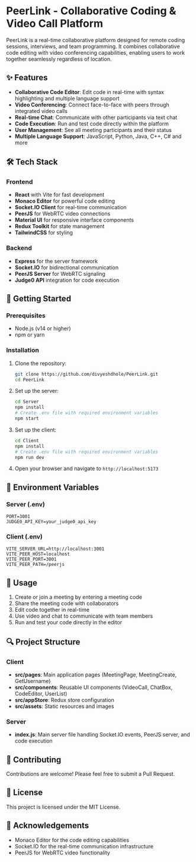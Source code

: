 # PeerLink - Collaborative Coding & Video Call Platform

PeerLink is a real-time collaborative platform designed for remote coding sessions, interviews, and team programming. It combines collaborative code editing with video conferencing capabilities, enabling users to work together seamlessly regardless of location.

## ✨ Features

- **Collaborative Code Editor**: Edit code in real-time with syntax highlighting and multiple language support
- **Video Conferencing**: Connect face-to-face with peers through integrated video calls
- **Real-time Chat**: Communicate with other participants via text chat
- **Code Execution**: Run and test code directly within the platform
- **User Management**: See all meeting participants and their status
- **Multiple Language Support**: JavaScript, Python, Java, C++, C# and more

## 🛠️ Tech Stack

### Frontend
- **React** with Vite for fast development
- **Monaco Editor** for powerful code editing
- **Socket.IO Client** for real-time communication
- **PeerJS** for WebRTC video connections
- **Material UI** for responsive interface components
- **Redux Toolkit** for state management
- **TailwindCSS** for styling

### Backend
- **Express** for the server framework
- **Socket.IO** for bidirectional communication
- **PeerJS Server** for WebRTC signaling
- **Judge0 API** integration for code execution

## 🚀 Getting Started

### Prerequisites
- Node.js (v14 or higher)
- npm or yarn

### Installation

1. Clone the repository:
   ```bash
   git clone https://github.com/divyeshdhole/PeerLink.git
   cd PeerLink
   ```

2. Set up the server:
   ```bash
   cd Server
   npm install
   # Create .env file with required environment variables
   npm start
   ```

3. Set up the client:
   ```bash
   cd Client
   npm install
   # Create .env file with required environment variables
   npm run dev
   ```

4. Open your browser and navigate to `http://localhost:5173`

## 🔧 Environment Variables

### Server (.env)
```
PORT=3001
JUDGE0_API_KEY=your_judge0_api_key
```

### Client (.env)
```
VITE_SERVER_URL=http://localhost:3001
VITE_PEER_HOST=localhost
VITE_PEER_PORT=3001
VITE_PEER_PATH=/peerjs
```

## 📝 Usage

1. Create or join a meeting by entering a meeting code
2. Share the meeting code with collaborators
3. Edit code together in real-time
4. Use video and chat to communicate with team members
5. Run and test your code directly in the editor

## 🔍 Project Structure

### Client
- **src/pages**: Main application pages (MeetingPage, MeetingCreate, GetUsername)
- **src/components**: Reusable UI components (VideoCall, ChatBox, CodeEditor, UserList)
- **src/appStore**: Redux store configuration
- **src/assets**: Static resources and images

### Server
- **index.js**: Main server file handling Socket.IO events, PeerJS server, and code execution

## 👥 Contributing

Contributions are welcome! Please feel free to submit a Pull Request.

## 📄 License

This project is licensed under the MIT License.

## 🙏 Acknowledgements

- Monaco Editor for the code editing capabilities
- Socket.IO for the real-time communication infrastructure
- PeerJS for WebRTC video functionality
